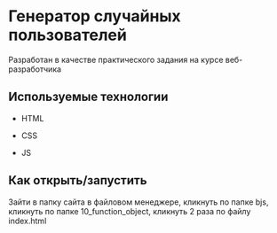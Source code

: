 # Генератор случайных пользователей

Разработан в качестве практического задания на курсе веб-разработчика


## Используемые технологии

* HTML

* CSS

* JS

## Как открыть/запустить

Зайти в папку сайта в файловом менеджере, кликнуть по папке bjs, кликнуть по папке 10_function_object, кликнуть 2 раза по файлу index.html